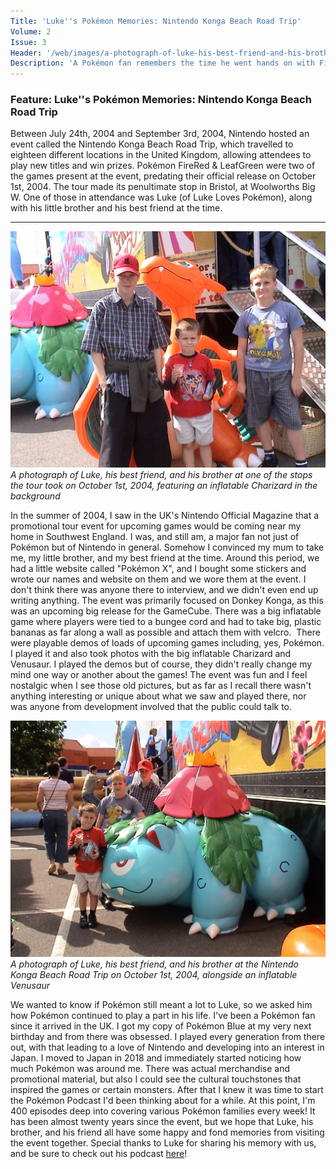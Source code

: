 ```yaml
---
Title: 'Luke''s Pokémon Memories: Nintendo Konga Beach Road Trip'
Volume: 2
Issue: 3
Header: '/web/images/a-photograph-of-luke-his-best-friend-and-his-brother-at-one-of-the-stops-the-tour-took-on-october-1s.jpeg'
Description: 'A Pokémon fan remembers the time he went hands on with FireRed & Leaf Green prior to official launch. We also have the latest Pokémon news, and more from the Johto Times mailbag'
---
```

### Feature: Luke''s Pokémon Memories: Nintendo Konga Beach Road Trip
Between July 24th, 2004 and September 3rd, 2004, Nintendo hosted an event called the Nintendo Konga Beach Road Trip, which travelled to eighteen different locations in the United Kingdom, allowing attendees to play new titles and win prizes. Pokémon FireRed & LeafGreen were two of the games present at the event, predating their official release on October 1st, 2004. The tour made its penultimate stop in Bristol, at Woolworths Big W. One of those in attendance was Luke (of Luke Loves Pokémon), along with his little brother and his best friend at the time.
* * *

[![A photograph of Luke, his best friend, and his brother at one of the stops the tour took on October 1st, 2004, featuring an inflatable Charizard in the background](/web/images/a-photograph-of-luke-his-best-friend-and-his-brother-at-one-of-the-stops-the-tour-took-on-october-1s.jpeg)](/web/images/a-photograph-of-luke-his-best-friend-and-his-brother-at-one-of-the-stops-the-tour-took-on-october-1s.jpeg)*A photograph of Luke, his best friend, and his brother at one of the stops the tour took on October 1st, 2004, featuring an inflatable Charizard in the background*

In the summer of 2004, I saw in the UK's Nintendo Official Magazine that a promotional tour event for upcoming games would be coming near my home in Southwest England. I was, and still am, a major fan not just of Pokémon but of Nintendo in general.
Somehow I convinced my mum to take me, my little brother, and my best friend at the time. Around this period, we had a little website called "Pokémon X", and I bought some stickers and wrote our names and website on them and we wore them at the event. I don't think there was anyone there to interview, and we didn't even end up writing anything.
The event was primarily focused on Donkey Konga, as this was an upcoming big release for the GameCube. There was a big inflatable game where players were tied to a bungee cord and had to take big, plastic bananas as far along a wall as possible and attach them with velcro. 
There were playable demos of loads of upcoming games including, yes, Pokémon. I played it and also took photos with the big inflatable Charizard and Venusaur. I played the demos but of course, they didn't really change my mind one way or another about the games!
The event was fun and I feel nostalgic when I see those old pictures, but as far as I recall there wasn't anything interesting or unique about what we saw and played there, nor was anyone from development involved that the public could talk to.

[![A photograph of Luke, his best friend, and his brother at the Nintendo Konga Beach Road Trip on October 1st, 2004, alongside an inflatable Venusaur](/web/images/a-photograph-of-luke-his-best-friend-and-his-brother-at-the-nintendo-konga-beach-road-trip-on-octobe.jpeg)](/web/images/a-photograph-of-luke-his-best-friend-and-his-brother-at-the-nintendo-konga-beach-road-trip-on-octobe.jpeg)*A photograph of Luke, his best friend, and his brother at the Nintendo Konga Beach Road Trip on October 1st, 2004, alongside an inflatable Venusaur*

We wanted to know if Pokémon still meant a lot to Luke, so we asked him how Pokémon continued to play a part in his life.
I've been a Pokémon fan since it arrived in the UK. I got my copy of Pokémon Blue at my very next birthday and from there was obsessed. I played every generation from there out, with that leading to a love of Nintendo and developing into an interest in Japan.
I moved to Japan in 2018 and immediately started noticing how much Pokémon was around me. There was actual merchandise and promotional material, but also I could see the cultural touchstones that inspired the games or certain monsters.
After that I knew it was time to start the Pokémon Podcast I'd been thinking about for a while. At this point, I'm 400 episodes deep into covering various Pokémon families every week!
It has been almost twenty years since the event, but we hope that Luke, his brother, and his friend all have some happy and fond memories from visiting the event together. Special thanks to Luke for sharing his memory with us, and be sure to check out his podcast [here](https://podcasts.apple.com/us/podcast/luke-loves-pok%C3%A9mon/id1410295368)!